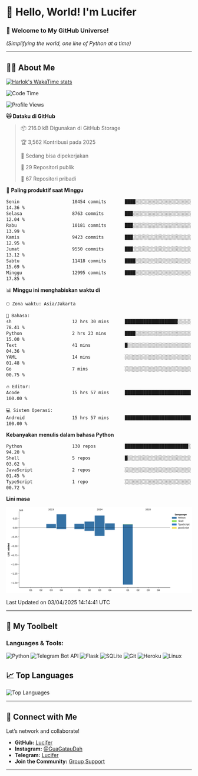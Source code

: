 # 👋 Hello, World! I'm Lucifer 

### 🚀 Welcome to My GitHub Universe!  
*(Simplifying the world, one line of Python at a time)*  

---

## 🧑‍💻 About Me


[![Harlok's WakaTime stats](https://github-readme-stats.vercel.app/api/wakatime?username=LuciferReborns)](https://github.com/jonesroot/github-readme-stats)


<!--START_SECTION:waka-->
![Code Time](http://img.shields.io/badge/Code%20Time-33%20hrs%2018%20mins-blue)

![Profile Views](http://img.shields.io/badge/Profil%20dilihat-1-blue)

**🐱 Dataku di GitHub** 

> 📦 216.0 kB Digunakan di GitHub Storage 
 > 
> 🏆 3,562 Kontribusi pada 2025
 > 
> 💼 Sedang bisa dipekerjakan
 > 
> 📜 29 Repositori publik 
 > 
> 🔑 67 Repositori pribadi 
 > 
📅 **Paling produktif saat Minggu** 

```text
Senin                    10454 commits       ████░░░░░░░░░░░░░░░░░░░░░   14.36 % 
Selasa                   8763 commits        ███░░░░░░░░░░░░░░░░░░░░░░   12.04 % 
Rabu                     10181 commits       ███░░░░░░░░░░░░░░░░░░░░░░   13.99 % 
Kamis                    9423 commits        ███░░░░░░░░░░░░░░░░░░░░░░   12.95 % 
Jumat                    9550 commits        ███░░░░░░░░░░░░░░░░░░░░░░   13.12 % 
Sabtu                    11418 commits       ████░░░░░░░░░░░░░░░░░░░░░   15.69 % 
Minggu                   12995 commits       ████░░░░░░░░░░░░░░░░░░░░░   17.85 % 
```


📊 **Minggu ini menghabiskan waktu di** 

```text
🕑︎ Zona waktu: Asia/Jakarta

💬 Bahasa: 
sh                       12 hrs 30 mins      ████████████████████░░░░░   78.41 % 
Python                   2 hrs 23 mins       ████░░░░░░░░░░░░░░░░░░░░░   15.00 % 
Text                     41 mins             █░░░░░░░░░░░░░░░░░░░░░░░░   04.36 % 
YAML                     14 mins             ░░░░░░░░░░░░░░░░░░░░░░░░░   01.48 % 
Go                       7 mins              ░░░░░░░░░░░░░░░░░░░░░░░░░   00.75 % 

🔥 Editor: 
Acode                    15 hrs 57 mins      █████████████████████████   100.00 % 

💻 Sistem Operasi: 
Android                  15 hrs 57 mins      █████████████████████████   100.00 % 
```

**Kebanyakan menulis dalam bahasa Python** 

```text
Python                   130 repos           ████████████████████████░   94.20 % 
Shell                    5 repos             █░░░░░░░░░░░░░░░░░░░░░░░░   03.62 % 
JavaScript               2 repos             ░░░░░░░░░░░░░░░░░░░░░░░░░   01.45 % 
TypeScript               1 repo              ░░░░░░░░░░░░░░░░░░░░░░░░░   00.72 % 
```



**Lini masa**

![Lines of Code chart](https://raw.githubusercontent.com/jonesroot/jonesroot/main/assets/bar_graph.png)


 Last Updated on 03/04/2025 14:14:41 UTC
<!--END_SECTION:waka-->

---


## 🧰 My Toolbelt  

### Languages & Tools:  
![Python](https://img.shields.io/badge/-Python-3776AB?style=flat-square&logo=python&logoColor=white) ![Telegram Bot API](https://img.shields.io/badge/-Telegram%20Bot%20API-2CA5E0?style=flat-square&logo=telegram&logoColor=white) ![Flask](https://img.shields.io/badge/-Flask-000000?style=flat-square&logo=flask&logoColor=white) ![SQLite](https://img.shields.io/badge/-SQLite-003B57?style=flat-square&logo=sqlite&logoColor=white) ![Git](https://img.shields.io/badge/-Git-F05032?style=flat-square&logo=git&logoColor=white) ![Heroku](https://img.shields.io/badge/-Heroku-430098?style=flat-square&logo=heroku&logoColor=white) ![Linux](https://img.shields.io/badge/-Linux-FCC624?style=flat-square&logo=linux&logoColor=black)  


## 📈 Top Languages

![Top Languages](https://github-readme-stats.vercel.app/api/top-langs/?username=jonesroot&layout=compact&theme=tokyonight)  

---


## 🔗 Connect with Me  

Let’s network and collaborate!  
- **GitHub:** [Lucifer](https://github.com/jonesroot/jonesroot/blob/main/README.md)  
- **Instagram:** [@GuaGatauDah](https://instagram.com/guagataudah)  
- **Telegram:** [Lucifer](https://t.me/LuciferReborns)  
- **Join the Community:** [Group Support](https://t.me/GokilSupport)

---
